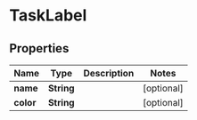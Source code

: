

# TaskLabel

## Properties

Name | Type | Description | Notes
------------ | ------------- | ------------- | -------------
**name** | **String** |  |  [optional]
**color** | **String** |  |  [optional]



